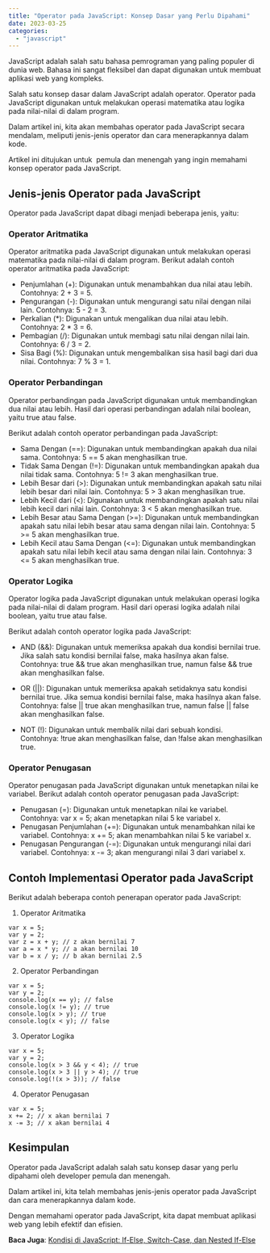 ```yaml
---
title: "Operator pada JavaScript: Konsep Dasar yang Perlu Dipahami"
date: 2023-03-25
categories: 
  - "javascript"
---
```


JavaScript adalah salah satu bahasa pemrograman yang paling populer di dunia web. Bahasa ini sangat fleksibel dan dapat digunakan untuk membuat aplikasi web yang kompleks.

Salah satu konsep dasar dalam JavaScript adalah operator. Operator pada JavaScript digunakan untuk melakukan operasi matematika atau logika pada nilai-nilai di dalam program.

Dalam artikel ini, kita akan membahas operator pada JavaScript secara mendalam, meliputi jenis-jenis operator dan cara menerapkannya dalam kode.

Artikel ini ditujukan untuk  pemula dan menengah yang ingin memahami konsep operator pada JavaScript.

## Jenis-jenis Operator pada JavaScript

Operator pada JavaScript dapat dibagi menjadi beberapa jenis, yaitu:

### Operator Aritmatika

Operator aritmatika pada JavaScript digunakan untuk melakukan operasi matematika pada nilai-nilai di dalam program. Berikut adalah contoh operator aritmatika pada JavaScript:

- Penjumlahan (+): Digunakan untuk menambahkan dua nilai atau lebih. Contohnya: 2 + 3 = 5.
- Pengurangan (-): Digunakan untuk mengurangi satu nilai dengan nilai lain. Contohnya: 5 - 2 = 3.
- Perkalian (\*): Digunakan untuk mengalikan dua nilai atau lebih. Contohnya: 2 \* 3 = 6.
- Pembagian (/): Digunakan untuk membagi satu nilai dengan nilai lain. Contohnya: 6 / 3 = 2.
- Sisa Bagi (%): Digunakan untuk mengembalikan sisa hasil bagi dari dua nilai. Contohnya: 7 % 3 = 1.

### Operator Perbandingan

Operator perbandingan pada JavaScript digunakan untuk membandingkan dua nilai atau lebih. Hasil dari operasi perbandingan adalah nilai boolean, yaitu true atau false.

Berikut adalah contoh operator perbandingan pada JavaScript:

- Sama Dengan (==): Digunakan untuk membandingkan apakah dua nilai sama. Contohnya: 5 == 5 akan menghasilkan true.
- Tidak Sama Dengan (!=): Digunakan untuk membandingkan apakah dua nilai tidak sama. Contohnya: 5 != 3 akan menghasilkan true.
- Lebih Besar dari (>): Digunakan untuk membandingkan apakah satu nilai lebih besar dari nilai lain. Contohnya: 5 > 3 akan menghasilkan true.
- Lebih Kecil dari (<): Digunakan untuk membandingkan apakah satu nilai lebih kecil dari nilai lain. Contohnya: 3 < 5 akan menghasilkan true.
- Lebih Besar atau Sama Dengan (>=): Digunakan untuk membandingkan apakah satu nilai lebih besar atau sama dengan nilai lain. Contohnya: 5 >= 5 akan menghasilkan true.
- Lebih Kecil atau Sama Dengan (<=): Digunakan untuk membandingkan apakah satu nilai lebih kecil atau sama dengan nilai lain. Contohnya: 3 <= 5 akan menghasilkan true.

### Operator Logika

Operator logika pada JavaScript digunakan untuk melakukan operasi logika pada nilai-nilai di dalam program. Hasil dari operasi logika adalah nilai boolean, yaitu true atau false.

Berikut adalah contoh operator logika pada JavaScript:

- AND (&&): Digunakan untuk memeriksa apakah dua kondisi bernilai true. Jika salah satu kondisi bernilai false, maka hasilnya akan false. Contohnya: true && true akan menghasilkan true, namun false && true akan menghasilkan false.

- OR (||): Digunakan untuk memeriksa apakah setidaknya satu kondisi bernilai true. Jika semua kondisi bernilai false, maka hasilnya akan false. Contohnya: false || true akan menghasilkan true, namun false || false akan menghasilkan false.
- NOT (!): Digunakan untuk membalik nilai dari sebuah kondisi. Contohnya: !true akan menghasilkan false, dan !false akan menghasilkan true.

### Operator Penugasan

Operator penugasan pada JavaScript digunakan untuk menetapkan nilai ke variabel. Berikut adalah contoh operator penugasan pada JavaScript:

- Penugasan (=): Digunakan untuk menetapkan nilai ke variabel. Contohnya: var x = 5; akan menetapkan nilai 5 ke variabel x.
- Penugasan Penjumlahan (+=): Digunakan untuk menambahkan nilai ke variabel. Contohnya: x += 5; akan menambahkan nilai 5 ke variabel x.
- Penugasan Pengurangan (-=): Digunakan untuk mengurangi nilai dari variabel. Contohnya: x -= 3; akan mengurangi nilai 3 dari variabel x.

## Contoh Implementasi Operator pada JavaScript

Berikut adalah beberapa contoh penerapan operator pada JavaScript:

1. Operator Aritmatika

```
var x = 5;
var y = 2;
var z = x + y; // z akan bernilai 7
var a = x * y; // a akan bernilai 10
var b = x / y; // b akan bernilai 2.5

```

2. Operator Perbandingan

```
var x = 5;
var y = 2;
console.log(x == y); // false
console.log(x != y); // true
console.log(x > y); // true
console.log(x < y); // false

```

3. Operator Logika

```
var x = 5;
var y = 2;
console.log(x > 3 && y < 4); // true
console.log(x > 3 || y > 4); // true
console.log(!(x > 3)); // false

```

4. Operator Penugasan

```
var x = 5;
x += 2; // x akan bernilai 7
x -= 3; // x akan bernilai 4

```

## Kesimpulan

Operator pada JavaScript adalah salah satu konsep dasar yang perlu dipahami oleh developer pemula dan menengah.

Dalam artikel ini, kita telah membahas jenis-jenis operator pada JavaScript dan cara menerapkannya dalam kode.

Dengan memahami operator pada JavaScript, kita dapat membuat aplikasi web yang lebih efektif dan efisien.

**Baca Juga**: [Kondisi di JavaScript: If-Else, Switch-Case, dan Nested If-Else](https://ajiekusumadhany.com/kondisi-di-javascript-if-else-switch-case/)
